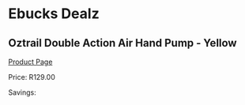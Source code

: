 
# Ebucks Dealz
## Oztrail Double Action Air Hand Pump - Yellow
[Product Page](https://www.ebucks.com/web/shop/productSelected.do?prodId=1065474466&catId=370101825)

Price: R129.00

Savings: 


	